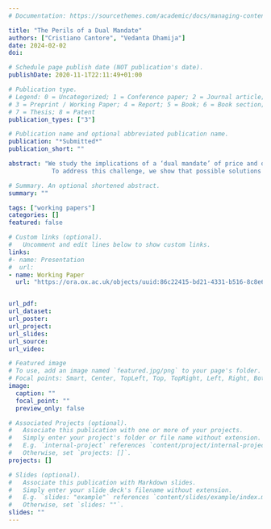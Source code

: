 ```yaml
---
# Documentation: https://sourcethemes.com/academic/docs/managing-content/

title: "The Perils of a Dual Mandate"
authors: ["Cristiano Cantore", "Vedanta Dhamija"]
date: 2024-02-02
doi:

# Schedule page publish date (NOT publication's date).
publishDate: 2020-11-1T22:11:49+01:00

# Publication type.
# Legend: 0 = Uncategorized; 1 = Conference paper; 2 = Journal article;
# 3 = Preprint / Working Paper; 4 = Report; 5 = Book; 6 = Book section;
# 7 = Thesis; 8 = Patent
publication_types: ["3"]

# Publication name and optional abbreviated publication name.
publication: "*Submitted*"
publication_short: ""

abstract: "We study the implications of a ‘dual mandate’ of price and output stability in a heterogeneous agent New Keynesian economy where fiscal policy is set in nominal terms. Specifically, the government controls the quantity of nominal debt, enabling price level determination independently of the interest rate trajectory Hagedorn (2021) . Our findings indicate that under an inflation-targeting regime, price level determinacy is often the exception than the norm when the central bank pursues a dual mandate.  The dynamics of government spending emerge as a crucial driver of this result.
            To address this challenge, we show that possible solutions include price level targeting and stabilizing consumption inequality."

# Summary. An optional shortened abstract.
summary: ""

tags: ["working papers"]
categories: []
featured: false

# Custom links (optional).
#   Uncomment and edit lines below to show custom links.
links:
#- name: Presentation
#  url:
- name: Working Paper
  url: "https://ora.ox.ac.uk/objects/uuid:86c22415-bd21-4331-b516-8c8e60df7845/files/szw12z734f"


url_pdf:
url_dataset:
url_poster:
url_project:
url_slides:
url_source:
url_video:

# Featured image
# To use, add an image named `featured.jpg/png` to your page's folder.
# Focal points: Smart, Center, TopLeft, Top, TopRight, Left, Right, BottomLeft, Bottom, BottomRight.
image:
  caption: ""
  focal_point: ""
  preview_only: false

# Associated Projects (optional).
#   Associate this publication with one or more of your projects.
#   Simply enter your project's folder or file name without extension.
#   E.g. `internal-project` references `content/project/internal-project/index.md`.
#   Otherwise, set `projects: []`.
projects: []

# Slides (optional).
#   Associate this publication with Markdown slides.
#   Simply enter your slide deck's filename without extension.
#   E.g. `slides: "example"` references `content/slides/example/index.md`.
#   Otherwise, set `slides: ""`.
slides: ""
---
```

